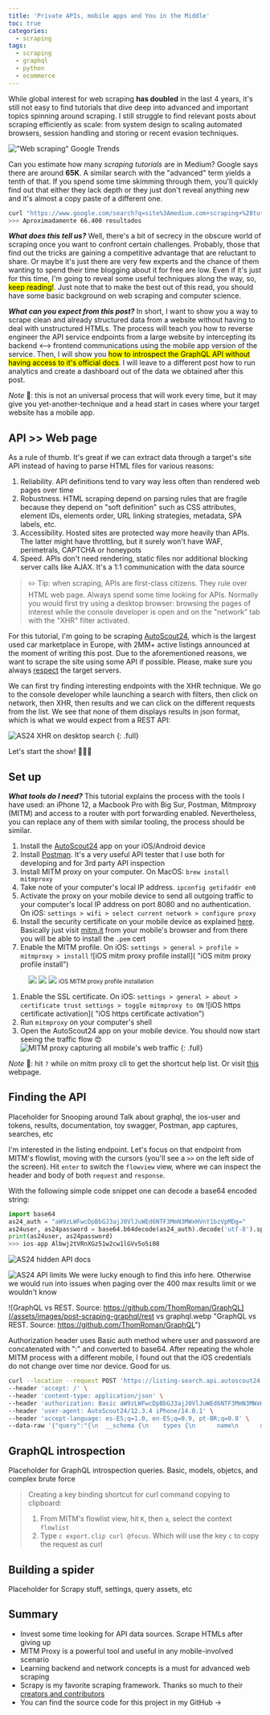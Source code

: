 ```yaml
---
title: 'Private APIs, mobile apps and You in the Middle'
toc: true
categories:
  - scraping
tags:
  - scraping
  - graphql
  - python
  - ecommerce
---
```


While global interest for web scraping **has doubled** in the last 4 years, it's still not easy to find tutorials that dive deep into advanced and important topics spinning around scraping. I still struggle to find relevant posts about scraping efficiently as scale: from system design to scaling automated browsers, session handling and storing or recent evasion techniques.

!["Web scraping" Google Trends](/assets/images/post-scraping-graphql/webscraping_google_trends_2021.png)

Can you estimate how many _scraping tutorials_ are in Medium? Google says there are around **65K**. A similar search with the "advanced" term yields a tenth of that. If you spend some time skimming through them, you'll quickly find out that either they lack depth or they just don't reveal anything new and it's almost a copy paste of a different one.

```bash
curl "https://www.google.com/search?q=site%3Amedium.com+scraping+%28tutorial+OR+intro+OR+introduction+OR+easy%29&client=firefox-b-d&oq=site%3Amedium.com+scraping+%28tutorial+OR+intro+OR+introduction+OR+easy%29" -A "Mozilla/5.0 (Windows NT 6.1; Win64; x64; rv:59.0) Gecko/20100101 Firefox/59.0" | grep -Eo 'Aproximadamente (.*?) resultados'
>>> Aproximadamente 66.400 resultados
```

**_What does this tell us?_** Well, there's a bit of secrecy in the obscure world of scraping once you want to confront certain challenges. Probably, those that find out the tricks are gaining a competitive advantage that are reluctant to share. Or maybe it's just there are very few experts and the chance of them wanting to spend their time blogging about it for free are low. Even if it's just for this time, I'm going to reveal some useful techniques along the way, so, <mark>keep reading!</mark>. Just note that to make the best out of this read, you should have some basic background on web scraping and computer science. 
 
**_What can you expect from this post?_** In short, I want to show you a way to scrape clean and already structured data from a website without having to deal with unstructured HTMLs. The process will teach you how to reverse engineer the API service endpoints from a large website by intercepting its backend ⟷ frontend communications using the mobile app version of the service. Then, I will show you <mark>how to introspect the GraphQL API without having access to it's official docs</mark>. I will leave to a different post how to run analytics and create a dashboard out of the data we obtained after this post.

_Note_ 📝: this is not an universal process that will work every time, but it may give you yet-another-technique and a head start in cases where your target website has a mobile app.

## API >> Web page
As a rule of thumb. It's great if we can extract data through a target's site API instead of having to parse HTML files for various reasons:
1. Reliability. API definitions tend to vary way less often than rendered web pages over time
2. Robustness. HTML scraping depend on parsing rules that are fragile because they depend on "soft definition" such as CSS attributes, element IDs, elements order, URL linking strategies, metadata, SPA labels, etc.
3. Accessibility. Hosted sites are protected way more heavily than APIs. The latter might have throttling, but it surely won't have WAF, perimetrals, CAPTCHA or honeypots
4. Speed. APIs don't need rendering, static files nor additional blocking server calls like AJAX. It's a 1:1 communication with the data source

> ✏️ Tip: when scraping, APIs are first-class citizens. They rule over HTML web page. Always spend some time looking for APIs. Normally you would first try using a desktop browser: browsing the pages of interest while the console developer is open and on the "network" tab with the "XHR" filter activated.

For this tutorial, I'm going to be scraping [AutoScout24](https://www.autoscout24.com/), which is the largest used car marketplace in Europe, with 2MM+ active listings announced at the moment of writing this post. Due to the aforementioned reasons, we want to scrape the site using some API if possible. Please, make sure you always [respect](https://towardsdatascience.com/ethics-in-web-scraping-b96b18136f01) the target servers.

We can first try finding interesting endpoints with the XHR technique. We go to the console developer while launching a search with filters, then click on network, then XHR, then results and we can click on the different requests from the list. We see that none of them displays results in json format, which is what we would expect from a REST API:

![AS24 XHR on desktop search](/assets/images/post-scraping-graphql/as24-xhr-no-results.png "AS24 XHR on desktop search")
{: .full}

Let's start the show! 🎸🥁🎹

## Set up

**_What tools do I need?_** This tutorial explains the process with the tools I have used: an iPhone 12, a Macbook Pro with Big Sur, Postman, Mitmproxy (MITM) and access to a router with port forwarding enabled. Nevertheless, you can replace any of them with similar tooling, the process should be similar.

1. Install the [AutoScout24](https://apps.apple.com/es/app/autoscout24-coches-de-ocasion/id311785642) app on your iOS/Android device
1. Install [Postman](https://www.postman.com/downloads/). It's a very useful API tester that I use both for developing and for 3rd party API inspection
1. Install MITM proxy on your computer. On MacOS: `brew install mitmproxy`
1. Take note of your computer's local IP address. `ipconfig getifaddr en0`
1. Activate the proxy on your mobile device to send all outgoing traffic to your computer's local IP address on port 8080 and no authentication. On iOS: `settings > wifi > select current network > configure proxy`
1. Install the security certificate on your mobile device as explained [here](https://docs.mitmproxy.org/stable/concepts-certificates/). Basically just visit [mitm.it](mitm.it) from your mobile's browser and from there you will be able to install the `.pem` cert
1. Enable the MITM profile. On iOS: `settings > general > profile > mitmproxy > install`
![iOS mitm proxy profile install]( "iOS mitm proxy profile install")

<figure class="third">
	<img src="/assets/images/post-scraping-graphql/ios-profile-before-installed.png">
	<img src="/assets/images/post-scraping-graphql/ios-profile-during-installation.png">
  <img src="/assets/images/post-scraping-graphql/ios-profile-after-installed.png">
  <small>iOS MITM proxy profile installation</small>  
</figure>




1. Enable the SSL certificate. On iOS: `settings > general > about > certificate trust settings > toggle mitmproxy to ON`
![iOS https certificate activation]( "iOS https certificate activation")
1. Run `mitmproxy` on your computer's shell
1. Open the AutoScout24 app on your mobile device. You should now start seeing the traffic flow 😍
![MITM proxy capturing all mobile's web traffic](/assets/images/post-scraping-graphql/as24-mitm-results.png "MITM proxy capturing all mobile's web traffic")
{: .full}

_Note_ 📝: hit `?` while on mitm proxy cli to get the shortcut help list. Or visit [this](https://www.stut-it.net/blog/2017/mitmproxy-cheatsheet.html) webpage.

## Finding the API
Placeholder for Snooping around Talk about graphql, the ios-user and tokens, results, documentation, toy swagger, Postman, app captures, searches, etc

I'm interested in the listing endpoint. Let's focus on that endpoint from MITM's flowlist, moving with the cursors (you'll see a `>>` on the left side of the screen). Hit `enter` to switch the `flowview` view, where we can inspect the header and body of both `request` and `response`.

With the following simple code snippet one can decode a base64 encoded string:  
```python
import base64
as24_auth = "aW9zLWFwcDpBbGJ3ajJ0VlJuWEd6NTF3MmN3MWxHVnY1bzVpMDg="
as24user, as24password = base64.b64decode(as24_auth).decode('utf-8').split(":")
print(as24user, as24password)
>>> ios-app Albwj2tVRnXGz51w2cw1lGVv5o5i08
```


![AS24 hidden API docs](/assets/images/post-scraping-graphql/as24-hidden-docs.png "as24-hidden-docs")

![AS24 API limits](/assets/images/post-scraping-graphql/as24-api-limits.png "as24-api-limits")
We were lucky enough to find this info here. Otherwise we would run into issues when paging over the 400 max results limit or we wouldn't know 


![GraphQL vs REST. Source: https://github.com/ThomRoman/GraphQL](/assets/images/post-scraping-graphql/rest vs graphql.webp "GraphQL vs REST. Source: https://github.com/ThomRoman/GraphQL")


Authorization header uses Basic auth method where user and password are concatenated with ":" and converted to base64. After repeating the whole MITM process with a different mobile, I found out that the iOS credentials do not change over time nor device. Good for us.
```bash
curl --location --request POST 'https://listing-search.api.autoscout24.com/graphql' \
--header 'accept: /' \
--header 'content-type: application/json' \
--header 'authorization: Basic aW9zLWFwcDpBbGJ3ajJ0VlJuWEd6NTF3MmN3MWxHVnY1bzVpMDg=' \
--header 'user-agent: AutoScout24/12.3.4 iPhone/14.0.1' \
--header 'accept-language: es-ES;q=1.0, en-ES;q=0.9, pt-BR;q=0.8' \
--data-raw '{"query":"{\n  __schema {\n    types {\n      name\n      description\n    }\n  }\n}","variables":{}}'
```


## GraphQL introspection
Placeholder for GraphQL introspection queries. Basic, models, objetcs, and complex brute force

> Creating a key binding shortcut for curl command copying to clipboard:
>1. From MITM's flowlist view, hit `K`, then `a`, select the context `flowlist`
>1. Type `c export.clip curl @focus`. Which will use the key `c` to copy the request as curl

## Building a spider
Placeholder for Scrapy stuff, settings, query assets, etc

## Summary
- Invest some time looking for API data sources. Scrape HTMLs after giving up
- MITM Proxy is a powerful tool and useful in any mobile-involved scenario
- Learning backend and network concepts is a must for advanced web scraping
- Scrapy is my favorite scraping framework. Thanks so much to their [creators and contributors](https://github.com/scrapy/scrapy/graphs/contributors)
- You can find the source code for this project in my GitHub -> 